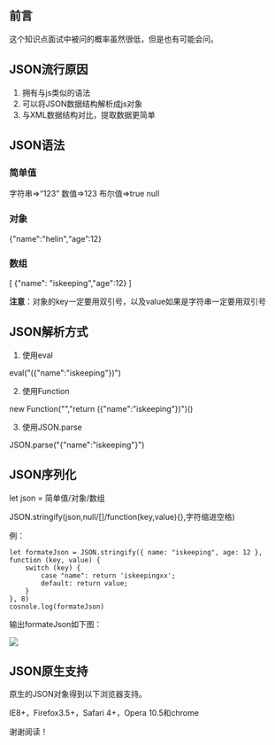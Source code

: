 ## 前言

这个知识点面试中被问的概率虽然很低，但是也有可能会问。

## JSON流行原因

1. 拥有与js类似的语法
2. 可以将JSON数据结构解析成js对象
3. 与XML数据结构对比，提取数据更简单

## JSON语法

### 简单值

字符串=>“123”
数值=>123
布尔值=>true
null

### 对象

{"name":"helin",“age”:12}

### 数组

[
  {"name": "iskeeping","age":12}
]

**注意**：对象的key一定要用双引号，以及value如果是字符串一定要用双引号

## JSON解析方式

1. 使用eval

eval("({\"name\":\"iskeeping\"})")

2. 使用Function

new Function("","return ({\"name\":\"iskeeping\"})")()

3. 使用JSON.parse

JSON.parse("{\"name\":\"iskeeping\"}")

## JSON序列化

let json = 简单值/对象/数组

JSON.stringify(json,null/[]/function(key,value){},字符缩进空格)

例：

```
let formateJson = JSON.stringify({ name: "iskeeping", age: 12 }, function (key, value) {
    switch (key) {
        case "name": return 'iskeepingxx';
        default: return value;
    }
}, 8)
cosnole.log(formateJson)
```

输出formateJson如下图：

<img src="https://user-gold-cdn.xitu.io/2020/5/16/172193c913e452e8?imageView2/0/w/1280/h/960/format/webp/ignore-error/1"/>

## JSON原生支持

原生的JSON对象得到以下浏览器支持。

IE8+，Firefox3.5+，Safari 4+，Opera 10.5和chrome

谢谢阅读！